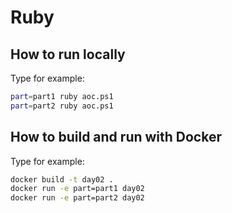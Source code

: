 # Ruby

## How to run locally
Type for example:
```bash
part=part1 ruby aoc.ps1
part=part2 ruby aoc.ps1
```

## How to build and run with Docker
Type for example:
```bash
docker build -t day02 .
docker run -e part=part1 day02
docker run -e part=part2 day02
```